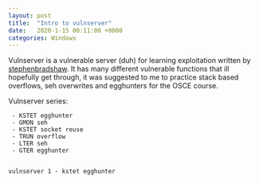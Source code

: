 ```yaml
---
layout: post
title:  "Intro to vulnserver"
date:   2020-1-15 00:11:00 +0000
categories: Windows
---
```


Vulnserver is a vulnerable server (duh) for learning exploitation written by [stephenbradshaw](https://github.com/stephenbradshaw/vulnserver).  It has many different vulnerable functions that ill hopefully get through, it was suggested to me to practice stack based overflows, seh overwrites and egghunters for the OSCE course. 



Vulnserver series:
```
 - KSTET egghunter
 - GMON seh
 - KSTET socket reuse
 - TRUN overflow
 - LTER seh
 - GTER egghunter


vulnserver 1 - kstet egghunter
```








